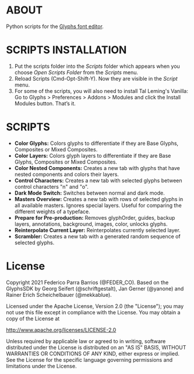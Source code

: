 # ABOUT

Python scripts for the [Glyphs font editor](http://glyphsapp.com/).

# SCRIPTS INSTALLATION

1. Put the scripts folder into the *Scripts* folder which appears when you choose *Open Scripts Folder* from the *Scripts* menu. 
2. Reload Scripts (Cmd-Opt-Shift-Y). Now they are visible in the *Script* menu. 
3. For some of the scripts, you will also need to install Tal Leming's Vanilla: Go to Glyphs > Preferences > Addons > Modules and click the Install Modules button. That’s it.

# SCRIPTS

* **Color Glyphs:** Colors glyphs to differentiate if they are Base Glyphs, Composites or Mixed Composites.
* **Color Layers:** Colors glyph layers to differentiate if they are Base Glyphs, Composites or Mixed Composites.
* **Color Nested Components:** Creates a new tab with glyphs that have nested components and colors their layers.
* **Control Characters:** Creates a new tab with selected glyphs between control characters "n" and "o".
* **Dark Mode Switch:** Switches between normal and dark mode.
* **Masters Overview:** Creates a new tab with rows of selected glyphs in all available masters. Ignores special layers. Useful for comparing the different weights of a typeface.
* **Prepare for Pre-production:** Removes glyphOrder, guides, backup layers, annotations, background, images, color, unlocks glyphs.
* **Reinterpolate Current Layer:** Reinterpolates currently selected layer.
* **Scrambler:** Creates a new tab with a generated random sequence of selected glyphs.

# License

Copyright 2021 Federico Parra Barrios (@FEDER_CO).
Based on the GlyphsSDK by Georg Seifert (@schriftgestalt), Jan Gerner (@yanone) and Rainer Erich Scheichelbauer (@mekkablue).

Licensed under the Apache License, Version 2.0 (the "License");
you may not use this file except in compliance with the License.
You may obtain a copy of the License at

http://www.apache.org/licenses/LICENSE-2.0

Unless required by applicable law or agreed to in writing, software
distributed under the License is distributed on an "AS IS" BASIS,
WITHOUT WARRANTIES OR CONDITIONS OF ANY KIND, either express or implied.
See the License for the specific language governing permissions and
limitations under the License.
